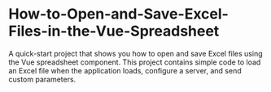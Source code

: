 # How-to-Open-and-Save-Excel-Files-in-the-Vue-Spreadsheet
A quick-start project that shows you how to open and save Excel files using the Vue spreadsheet component. This project contains simple code to load an Excel file when the application loads, configure a server, and send custom parameters.
